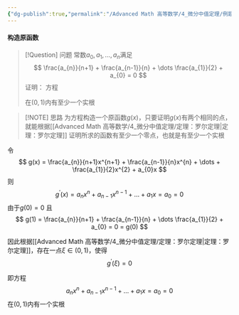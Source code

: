 ```yaml
---
{"dg-publish":true,"permalink":"/Advanced Math 高等数学/4_微分中值定理/例题：罗尔定理找实根或找零点/","tags":["微积分","例题"]}
---
```


#### 构造原函数

> [!Question] 问题
> 常数$a_{0},a_{1},\dots,a_{n}$满足
> $$
> \frac{a_{n}}{n+1} + \frac{a_{n-1}}{n} + \dots \frac{a_{1}}{2} + a_{0} = 0
> $$
> 证明：
> 方程
> 
> 在$(0,1)$内有至少一个实根



> [!NOTE] 思路
> 为方程构造一个原函数$g(x)$，只要证明$g(x)$有两个相同的点，就能根据[[Advanced Math 高等数学/4_微分中值定理/定理：罗尔定理\|定理：罗尔定理]]
> 证明所求的函数有至少一个零点，也就是有至少一个实根


令
$$
g(x) = \frac{a_{n}}{n+1}x^{n+1} + \frac{a_{n-1}}{n}x^{n} + \dots + \frac{a_{1}}{2}x^{2} + a_{0}x
$$
则
$$
g^{\prime}(x) =  a_{n}x^{n} + a_{n-1}x^{n-1} + \dots + a_{1}x = a_{0} = 0
$$
由于$g(0) = 0$
且
$$
g(1) = \frac{a_{n}}{n+1} + \frac{a_{n-1}}{n} + \dots \frac{a_{1}}{2} + a_{0} = 0 = g(0)
$$

因此根据[[Advanced Math 高等数学/4_微分中值定理/定理：罗尔定理\|定理：罗尔定理]]，存在一点$\xi \in (0,1)$，使得
$$
g^{\prime}(\xi) = 0 
$$

即方程
$$
a_{n}x^{n} + a_{n-1}x^{n-1} + \dots + a_{1}x = a_{0} = 0
$$
在$(0,1)$内有一个实根

